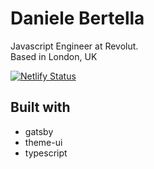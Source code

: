 # Daniele Bertella

Javascript Engineer at Revolut.  
Based in London, UK

[![Netlify Status](https://api.netlify.com/api/v1/badges/42901c71-c6e4-47e7-97f0-4c4b8a74c334/deploy-status)](https://app.netlify.com/sites/pedantic-meninsky-1d255e/deploys)

## Built with

- gatsby
- theme-ui
- typescript

